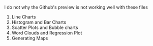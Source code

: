 I do not why the Github's preview is not working well with these files

1. Line Charts
2. Histogram and Bar Charts
3. Scatter Plots and Bubble charts
4. Word Clouds and Regression Plot
5. Generating Maps
